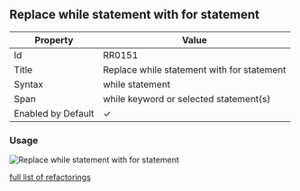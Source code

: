 ## Replace while statement with for statement

| Property | Value |
| -------- | ----- |
| Id | RR0151 |
| Title | Replace while statement with for statement |
| Syntax | while statement |
| Span | while keyword or selected statement\(s\) |
| Enabled by Default | &#x2713; |

### Usage

![Replace while statement with for statement](../../images/refactorings/ReplaceWhileWithFor.png)

[full list of refactorings](Refactorings.md)